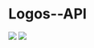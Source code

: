 # Logos--API


<img src="https://logos-api-production.up.railway.app/logo?name=redux" />
<img src="https://logos-api-production.up.railway.app/logo?name=express" />
<img src="https://logos-api-production.up.railway.app/logo?name=react>


